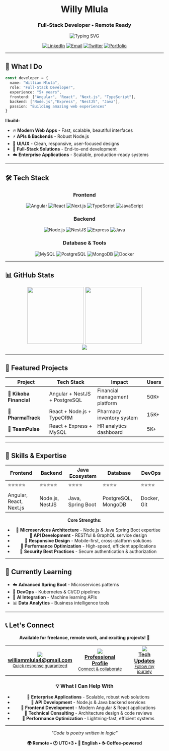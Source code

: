 <div align="center">

# Willy Mlula
### Full-Stack Developer • Remote Ready

<img src="https://readme-typing-svg.herokuapp.com?font=Fira+Code&size=20&duration=2500&pause=1000&color=00D4FF&center=true&vCenter=true&width=500&lines=Angular+%7C+React+Developer;Node.js+%7C+NestJS+%7C+Express+Expert;5%2B+Years+Experience;Available+Worldwide" alt="Typing SVG" />

[![LinkedIn](https://img.shields.io/badge/LinkedIn-0077B5?style=for-the-badge&logo=linkedin&logoColor=white)](https://www.linkedin.com/in/william-mlula-341a98147/)
[![Email](https://img.shields.io/badge/Email-EA4335?style=for-the-badge&logo=gmail&logoColor=white)](mailto:williammlula4@gmail.com)
[![Twitter](https://img.shields.io/badge/Twitter-1DA1F2?style=for-the-badge&logo=twitter&logoColor=white)](https://twitter.com/ndeanka)
[![Portfolio](https://img.shields.io/badge/Portfolio-FF5722?style=for-the-badge&logo=google-chrome&logoColor=white)](#)

</div>

---

## 🚀 What I Do

```typescript
const developer = {
  name: "William Mlula",
  role: "Full-Stack Developer",
  experience: "5+ years",
  frontend: ["Angular", "React", "Next.js", "TypeScript"],
  backend: ["Node.js","Express", "NestJS", "Java"],
  passion: "Building amazing web experiences"
}
```

**I build:**
- 🔥 **Modern Web Apps** - Fast, scalable, beautiful interfaces
- ⚡ **APIs & Backends** - Robust Node.js  
- 🎨 **UI/UX** - Clean, responsive, user-focused designs
- 🚀 **Full-Stack Solutions** - End-to-end development
- ☁️ **Enterprise Applications** - Scalable, production-ready systems

---

## 🛠️ Tech Stack

<div align="center">

### Frontend
![Angular](https://img.shields.io/badge/Angular-DD0031?style=for-the-badge&logo=angular&logoColor=white)
![React](https://img.shields.io/badge/React-61DAFB?style=for-the-badge&logo=react&logoColor=black)
![Next.js](https://img.shields.io/badge/Next.js-000000?style=for-the-badge&logo=next.js&logoColor=white)
![TypeScript](https://img.shields.io/badge/TypeScript-007ACC?style=for-the-badge&logo=typescript&logoColor=white)
![JavaScript](https://img.shields.io/badge/JavaScript-F7DF1E?style=for-the-badge&logo=javascript&logoColor=black)

### Backend
![Node.js](https://img.shields.io/badge/Node.js-339933?style=for-the-badge&logo=node.js&logoColor=white)
![NestJS](https://img.shields.io/badge/NestJS-E0234E?style=for-the-badge&logo=nestjs&logoColor=white)
![Express](https://img.shields.io/badge/Express-000000?style=for-the-badge&logo=express&logoColor=white)
![Java](https://img.shields.io/badge/Java-ED8B00?style=for-the-badge&logo=openjdk&logoColor=white)

### Database & Tools
![MySQL](https://img.shields.io/badge/MySQL-00758F?style=for-the-badge&logo=mysql&logoColor=white)
![PostgreSQL](https://img.shields.io/badge/PostgreSQL-4169E1?style=for-the-badge&logo=postgresql&logoColor=white)
![MongoDB](https://img.shields.io/badge/MongoDB-47A248?style=for-the-badge&logo=mongodb&logoColor=white)
![Docker](https://img.shields.io/badge/Docker-2496ED?style=for-the-badge&logo=docker&logoColor=white)
</div>

---

## 📊 GitHub Stats

<div align="center">
  <img height="180em" src="https://github-readme-stats.vercel.app/api?username=ndeanka&show_icons=true&theme=tokyonight&hide_border=true&count_private=true" />
  <img height="180em" src="https://github-readme-stats.vercel.app/api/top-langs/?username=ndeanka&layout=compact&theme=tokyonight&hide_border=true" />
</div>

<div align="center">
  <img src="https://github-readme-streak-stats.herokuapp.com/?user=ndeanka&theme=tokyonight&hide_border=true" />
</div>

---

## 💼 Featured Projects

| Project | Tech Stack | Impact | Users |
|---------|------------|---------|-------|
| 🏦 **Kikoba Financial** | Angular + NestJS + PostgreSQL | Financial management platform | 50K+ |
| 💊 **PharmaTrack** | React + Node.js + TypeORM | Pharmacy inventory system | 15K+ |
| 👥 **TeamPulse** | React + Express + MySQL | HR analytics dashboard | 5K+ |

---

## 🌟 Skills & Expertise

<div align="center">

| Frontend | Backend | Java Ecosystem | Database | DevOps |
|----------|---------|----------------|----------|--------|
| ⭐⭐⭐⭐⭐ | ⭐⭐⭐⭐⭐ | ⭐⭐⭐⭐ | ⭐⭐⭐⭐ | ⭐⭐⭐⭐ |
| Angular, React, Next.js | Node.js, NestJS | Java, Spring Boot | PostgreSQL, MongoDB | Docker, Git |

**Core Strengths:**
- 🔧 **Microservices Architecture** - Node.js & Java Spring Boot expertise
- 🎯 **API Development** - RESTful & GraphQL service design
- 📱 **Responsive Design** - Mobile-first, cross-platform solutions
- 🚀 **Performance Optimization** - High-speed, efficient applications
- 🔐 **Security Best Practices** - Secure authentication & authorization

</div>

---

## 🎯 Currently Learning

- ☁️ **Advanced Spring Boot** - Microservices patterns
- 🔄 **DevOps** - Kubernetes & CI/CD pipelines
- 🤖 **AI Integration** - Machine learning APIs
- 📊 **Data Analytics** - Business intelligence tools

---

## 📞 Let's Connect

<div align="center">

**Available for freelance, remote work, and exciting projects! 🚀**

<table>
  <tr>
    <td align="center">
      <a href="mailto:williammlula4@gmail.com">
        <img src="https://img.shields.io/badge/📧_Email-EA4335?style=for-the-badge&logo=gmail&logoColor=white"/>
        <br><b>williammlula4@gmail.com</b>
        <br><small>Quick response guaranteed</small>
      </a>
    </td>
    <td align="center">
      <a href="https://www.linkedin.com/in/william-mlula-341a98147/">
        <img src="https://img.shields.io/badge/💼_LinkedIn-0077B5?style=for-the-badge&logo=linkedin&logoColor=white"/>
        <br><b>Professional Profile</b>
        <br><small>Connect & collaborate</small>
      </a>
    </td>
    <td align="center">
      <a href="https://twitter.com/ndeanka">
        <img src="https://img.shields.io/badge/🐦_Twitter-1DA1F2?style=for-the-badge&logo=twitter&logoColor=white"/>
        <br><b>Tech Updates</b>
        <br><small>Follow my journey</small>
      </a>
    </td>
  </tr>
</table>

### 💡 What I Can Help With

- 🏢 **Enterprise Applications** - Scalable, robust web solutions
- 🔧 **API Development** - Node.js & Java backend services
- 🎨 **Frontend Development** - Modern Angular & React applications
- 👥 **Technical Consulting** - Architecture design & code reviews
- 🚀 **Performance Optimization** - Lightning-fast, efficient systems

---

*"Code is poetry written in logic"* 

**🌍 Remote • 🕐 UTC+3 • 💬 English • ☕ Coffee-powered**

</div>
